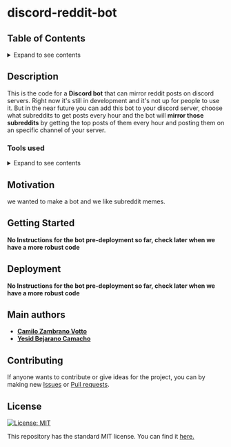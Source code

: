 # discord-reddit-bot

## Table of Contents
<details><summary>Expand to see contents</summary>
  <p>

* **[Description](#description)**<br />
* **[Motivation](#motivation)**<br />
* **[Getting Started](#getting-started)**<br />
* **[Deployment](#deployment)**<br />
* **[Authors](#main-authors)**<br />
* **[Contributing](#contributing)**<br />
* **[License](#license)**<br />

</p>
</details>


## Description
This is the code for a **Discord bot** that can mirror reddit posts on discord servers. Right now it's still in development and it's not up for people to use it. But in the near future you can add this bot to your discord server, choose what subreddits to get posts every hour and the bot will **mirror those subreddits** by getting the top posts of them every hour and posting them on an specific channel of your server. 

### Tools used
<details><summary>Expand to see contents</summary>
  <p>

* **Node.Js:** For the JS coding of the bot.<br />
* **snoowrap:** As a js wrapper for the reddit api.<br /> 
* **Discord.js:** As the wrapper for the Discord API (you can fin it [here](https://github.com/discordjs/discord.js/)).<br />
* **dotenv:** To load the .env file variables into the process enviroment.<br />
* **Express:** For a webserver that can check the bot.<br />

</p>
</details>

## Motivation
we wanted to make a bot and we like subreddit memes.

## Getting Started
**No Instructions for the bot pre-deployment so far, check later when we have a more robust code**

## Deployment
**No Instructions for the bot pre-deployment so far, check later when we have a more robust code**

## Main authors
* [__Camilo Zambrano Votto__](https://github.com/cawolfkreo)
* [__Yesid Bejarano Camacho__](https://github.com/yabejarano10)

## Contributing
If anyone wants to contribute or give ideas for the project, you can by making new [Issues](https://github.com/cawolfkreo/discord-reddit-bot/issues) or [Pull requests](https://github.com/cawolfkreo/discord-reddit-bot/pulls).

## License
[![License: MIT](https://img.shields.io/badge/License-MIT-yellow.svg)](https://opensource.org/licenses/MIT)

This repository has the standard MIT license. You can find it [here.](https://github.com/cawolfkreo/Spam-people-bot/blob/master/LICENSE)